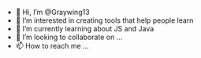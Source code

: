 - 👋 Hi, I’m @Graywing13
- 👀 I’m interested in creating tools that help people learn
- 🌱 I’m currently learning about JS and Java
- 💞️ I’m looking to collaborate on ...
- 📫 How to reach me ...
